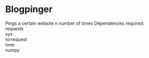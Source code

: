 # Blogpinger
Pings a certain website n number of times
Dependencies required:    
requests    
sys   
torrequest    
time    
numpy   
